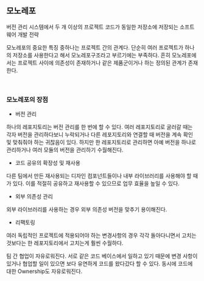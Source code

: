 ## 모노레포

버전 관리 시스템에서 두 개 이상의 프로젝트 코드가 동일한 저장소에 저장되는 소프트웨어 개발 전략

모노레포의 중요한 특징 중하나는 프로젝트 간의 관계다. 단순히 여러 프로젝트가 하나의 저장소를 사용한다고 해서 모노레포구조라고 부르기에는 부족하다. 흔히 모노레포에서는 프로젝트 사이에 의존성이 존재하거나 같은 제품군이거나 하는 정의된 관계가 존재한다.

<br />

### 모노레포의 장점

- 버전 관리

하나의 레포지토리는 버전 관리를 한 번에 할 수 있다. 여러 레포지토리로 굴러갈 때는 각자 버전을 관리하다보니 누락되거나 다른 레포지토리와 연결할 때 버전을 계속 확인 및 맞춰줘야 하는 귀찮음이 있다. 하지만 한 레포지토리로 관리하면 아예 버전을 하나로 관리하거나 여러 모듈의 버전을 관리하기 수월해진다.

- 코드 공유의 확장성 및 재사용

다른 팀에서 만든 재사용되는 디자인 컴포넌트들이나 내부 라이브러리를 사용해야 할 때가 있다. 이를 적절히 공유하고 재사용할 수 있으므로 업무 효율을 높일 수 있다.

- 외부 의존성 관리

외부 라이브러리를 사용하는 경우 외부 의존성 버전을 맞추기 용이해진다.

- 리팩토링

여러 독립적인 프로젝트에 적용되어야 하는 변경사항의 경우 각각 돌아다니면서 고치는 것보다는 한 레포지토리에서 고치는게 훨씬 수월하다.

팀 간 협업이 자유로워진다. 서로 같은 코드 베이스에서 일하고 있기 때문에 변경 사항이 있거나 협업할 일이 있으면 보다 유연하게 코드를 왔다갔다 할 수 있다. 동시에 코드에 대한 Ownership도 자유로워진다.
